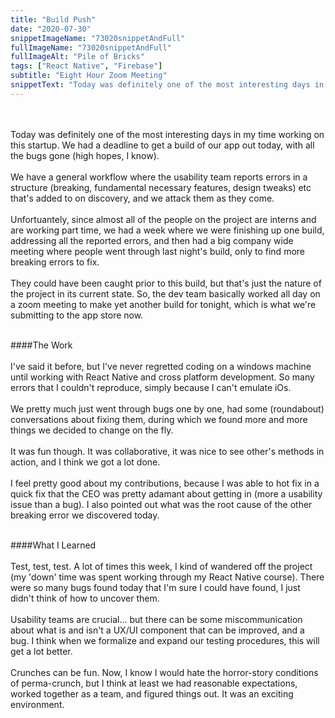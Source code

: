 ```yaml
---
title: "Build Push"
date: "2020-07-30"
snippetImageName: "73020snippetAndFull"
fullImageName: "73020snippetAndFull"
fullImageAlt: "Pile of Bricks"
tags: ["React Native", "Firebase"]
subtitle: "Eight Hour Zoom Meeting"
snippetText: "Today was definitely one of the most interesting days in my time working on this startup.  We had a deadline to get a build of our app out today, with all the bugs gone (high hopes, I know)."
---
```


<br>
<br>
Today was definitely one of the most interesting days in my time working on this startup.  We had a deadline to get a build of our app out today, with all the bugs gone (high hopes, I know).
<br>
<br>
We have a general workflow where the usability team reports errors in a structure (breaking, fundamental necessary features, design tweaks) etc that's added to on discovery, and we attack them as they come.<br>
<br>
Unfortuantely, since almost all of the people on the project are interns and are working part time, we had a week where we were finishing up one build, addressing all the reported errors, and then had a big company wide meeting where people went through last night's build, only to find more breaking errors to fix.
<br>
<br>
They could have been caught prior to this build, but that's just the nature of the project in its current state.  So, the dev team basically worked all day on a zoom meeting to make yet another build for tonight, which is what we're submitting to the app store now.
<br>
<br>

####The Work
<br>
<br>
I've said it before, but I've never regretted coding on a windows machine until working with React Native and cross platform development.  So many errors that I couldn't reproduce, simply because I can't emulate iOs.
<br>
<br>
We pretty much just went through bugs one by one, had some (roundabout) conversations about fixing them, during which we found more and more things we decided to change on the fly.
<br>
<br>
It was fun though.  It was collaborative, it was nice to see other's methods in action, and I think we got a lot done.
<br>
<br>
I feel pretty good about my contributions, because I was able to hot fix in a quick fix that the CEO was pretty adamant about getting in (more a usability issue than a bug).  I also pointed out what was the root cause of the other breaking error we discovered today.
<br>
<br>

####What I Learned
<br>
<br>
Test, test, test.  A lot of times this week, I kind of wandered off the project (my 'down' time was spent working through my React Native course).  There were so many bugs found today that I'm sure I could have found, I just didn't think of how to uncover them.
<br>
<br>
Usability teams are crucial... but there can be some miscommunication about what is and isn't a  UX/UI component that can be improved, and a bug.  I think when we formalize and expand our testing procedures, this will get a lot better.
<br>
<br>
Crunches can be fun.  Now, I know I would hate the horror-story conditions of perma-crunch, but I think at least we had reasonable expectations, worked together as a team, and figured things out.  It was an exciting environment.
<br>
<br>